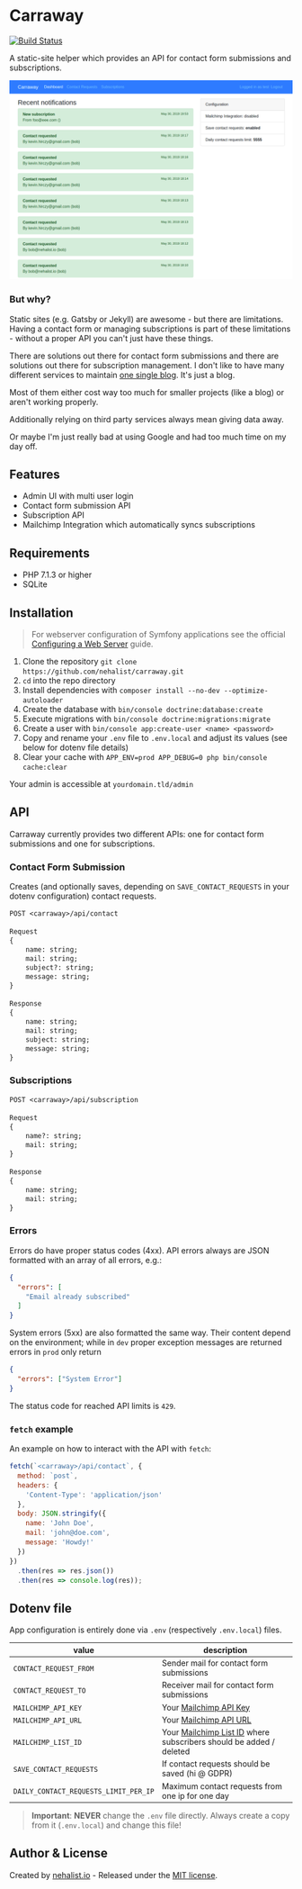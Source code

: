 # Carraway

[![Build Status](https://travis-ci.org/nehalist/carraway.svg?branch=master)](https://travis-ci.org/nehalist/carraway)

A static-site helper which provides an API for contact form submissions and 
subscriptions. 

![Carraway](carraway.png)

### But why?

Static sites (e.g. Gatsby or Jekyll) are awesome - but there are limitations.
Having a contact form or managing subscriptions is part of these limitations - 
without a proper API you can't just have these things.

There are solutions out there for contact form submissions and there are 
solutions out there for subscription management. I don't like to have many 
different services to maintain [one single blog](https://nehalist.io). It's just 
a blog.

Most of them either cost way too much for smaller projects (like a blog) or 
aren't working properly.

Additionally relying on third party services always mean giving data away.

Or maybe I'm just really bad at using Google and had 
too much time on my day off.

## Features

- Admin UI with multi user login
- Contact form submission API
- Subscription API
- Mailchimp Integration which automatically syncs subscriptions

## Requirements

- PHP 7.1.3 or higher
- SQLite

## Installation

> For webserver configuration of Symfony applications see the official 
  [Configuring a Web Server](https://symfony.com/doc/current/setup/web_server_configuration.html) guide.

1. Clone the repository `git clone https://github.com/nehalist/carraway.git`
2. `cd` into the repo directory 
3. Install dependencies with `composer install --no-dev --optimize-autoloader`
4. Create the database with `bin/console doctrine:database:create`
5. Execute migrations with `bin/console doctrine:migrations:migrate`
6. Create a user with `bin/console app:create-user <name> <password>`
7. Copy and rename your `.env` file to `.env.local` and adjust its values 
(see below for dotenv file details)
8. Clear your cache with `APP_ENV=prod APP_DEBUG=0 php bin/console cache:clear`

Your admin is accessible at `yourdomain.tld/admin`

## API

Carraway currently provides two different APIs: one for contact form
submissions and one for subscriptions.

### Contact Form Submission

Creates (and optionally saves, depending on `SAVE_CONTACT_REQUESTS` in your 
dotenv configuration) contact requests.

```
POST <carraway>/api/contact

Request
{
    name: string;
    mail: string;
    subject?: string;
    message: string;
}

Response
{
    name: string;
    mail: string;
    subject: string;
    message: string;
}
```

### Subscriptions

```
POST <carraway>/api/subscription

Request
{
    name?: string;
    mail: string;
}

Response
{
    name: string;
    mail: string;
}
```

### Errors

Errors do have proper status codes (4xx). API errors always are JSON formatted 
with an array of all errors, e.g.:

```json
{
  "errors": [
    "Email already subscribed"
  ]
}
```

System errors (5xx) are also formatted the same way. Their content depend on the 
environment; while in `dev` proper exception messages are returned errors in 
`prod` only return

```json
{
  "errors": ["System Error"]
}
```

The status code for reached API limits is `429`.

### `fetch` example

An example on how to interact with the API with `fetch`:

```javascript
fetch(`<carraway>/api/contact`, {
  method: `post`,
  headers: {
    'Content-Type': 'application/json'
  },
  body: JSON.stringify({
    name: 'John Doe',
    mail: 'john@doe.com',
    message: 'Howdy!'
  })
})
  .then(res => res.json())
  .then(res => console.log(res));
```

## Dotenv file

App configuration is entirely done via `.env` (respectively `.env.local`) files.

| value | description |
|-------|-------------|
| `CONTACT_REQUEST_FROM` | Sender mail for contact form submissions |
| `CONTACT_REQUEST_TO` | Receiver mail for contact form submissions |
| `MAILCHIMP_API_KEY` | Your [Mailchimp API Key](https://mailchimp.com/help/about-api-keys/) |
| `MAILCHIMP_API_URL` | Your [Mailchimp API URL](https://developer.mailchimp.com/documentation/mailchimp/guides/get-started-with-mailchimp-api-3/) |
| `MAILCHIMP_LIST_ID` | Your [Mailchimp List ID](https://mailchimp.com/help/find-audience-id/) where subscribers should be added / deleted |
| `SAVE_CONTACT_REQUESTS` | If contact requests should be saved (hi @ GDPR) |
| `DAILY_CONTACT_REQUESTS_LIMIT_PER_IP` | Maximum contact requests from one ip for one day |

> __Important__: __NEVER__ change the `.env` file directly. Always create a
copy from it (`.env.local`) and change this file!

## Author & License

Created by [nehalist.io](https://nehalist.io) - Released under 
the [MIT license](LICENSE).
